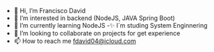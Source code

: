 - 👋 Hi, I’m Francisco David
- 👀 I’m interested in backend (NodeJS, JAVA Spring Boot)
- 🌱 I’m currently learning NodeJS -✨ I´m studing System Enginnering
- 💞️ I’m looking to collaborate on projects for get experience
- 📫 How to reach me fdavid04@icloud.com
